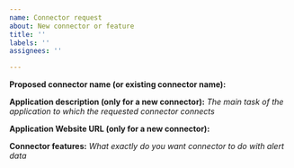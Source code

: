 ```yaml
---
name: Connector request
about: New connector or feature
title: ''
labels: ''
assignees: ''

---
```


**Proposed connector name (or existing connector name):**

**Application description (only for a new connector):**
*The main task of the application to which the requested connector connects*

**Application Website URL (only for a new connector):**

**Connector features:**
*What exactly do you want connector to do with alert data*
